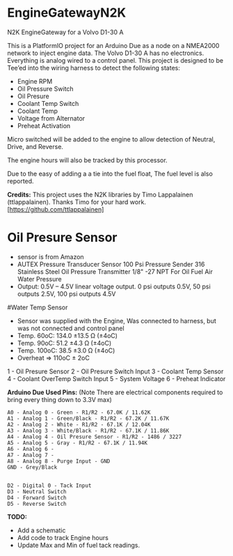 # EngineGatewayN2K
N2K EngineGateway for a Volvo D1-30 A

This is a PlatformIO project for an Arduino Due as a node on a NMEA2000 network to inject engine data.  The Volvo D1-30 A has no electronics.  Everything is analog wired to a control panel. This project is designed to be Tee’ed into the wiring harness to detect the following states:

- Engine RPM
- Oil Pressure Switch
- Oil Presure
- Coolant Temp Switch 
- Coolant Temp
- Voltage from Alternator
- Preheat Activation

Micro switched will be added to the engine to allow detection of Neutral, Drive, and Reverse.

The engine hours will also be tracked by this processor.

Due to the easy of adding a a tie into the fuel float, The fuel level is also reported.

**Credits:**
This project uses the N2K libraries by Timo Lappalainen (ttlappalainen).  Thanks Timo for your hard work.
[https://github.com/ttlappalainen]

# Oil Presure Sensor
- sensor is from Amazon
- AUTEX Pressure Transducer Sensor 100 Psi Pressure Sender 316 Stainless Steel Oil Pressure Transmitter 1/8" -27 NPT For Oil Fuel Air Water Pressure
- Output: 0.5V – 4.5V linear voltage output. 0 psi outputs 0.5V, 50 psi outputs 2.5V, 100 psi outputs 4.5V

#Water Temp Sensor
- Sensor was supplied with the Engine, Was connected to harness, but was not connected and control panel
- Temp. 60oC: 134.0 ±13.5 Ω (±4oC)
- Temp. 90oC: 51.2 ±4.3 Ω (±4oC)
- Temp. 100oC: 38.5 ±3.0 Ω (±4oC)
- Overheat => 110oC ± 2oC

1 - Oil Presure Sensor
2 - Oil Presure Switch Input
3 - Coolant Temp Sensor
4 - Coolant OverTemp Switch Input
5 - System Voltage
6 - Preheat Indicator

**Arduino Due Used Pins:** (Note There are electrical components required to bring every thing down to 3.3V max)
```
A0 - Analog 0 - Green - R1/R2 - 67.0K / 11.62K
A1 - Analog 1 - Green/Black - R1/R2 - 67.2K / 11.67K
A2 - Analog 2 - White - R1/R2 - 67.1K / 12.04K
A3 - Analog 3 - White/Black - R1/R2 - 67.1K / 11.86K
A4 - Analog 4 - Oil Presure Sensor - R1/R2 - 1486 / 3227
A5 - Analog 5 - Gray - R1/R2 - 67.1K / 11.94K
A6 - Analog 6 - 
A7 - Analog 7 - 
A8 - Analog 8 - Purge Input - GND
GND - Grey/Black


D2 - Digital 0 - Tack Input
D3 - Neutral Switch
D4 - Forward Switch
D5 - Reverse Switch
```

**TODO:**
- Add a schematic
- Add code to track Engine hours
- Update Max and Min of fuel tack readings.
